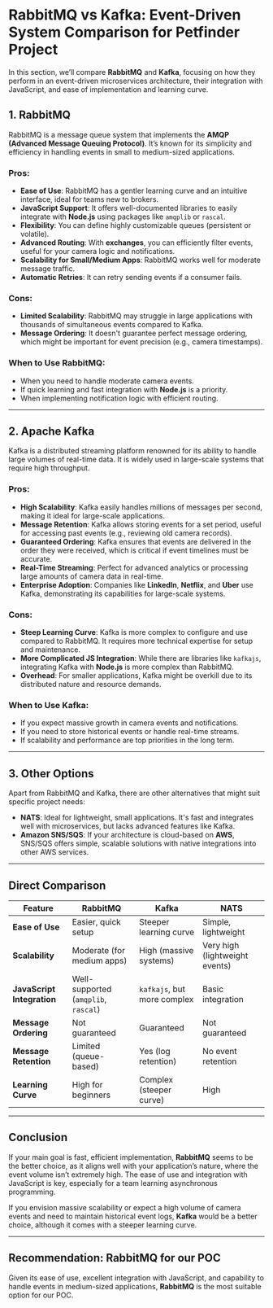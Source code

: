 # RabbitMQ vs Kafka: Event-Driven System Comparison for Petfinder Project

In this section, we’ll compare **RabbitMQ** and **Kafka**, focusing on how they perform in an event-driven microservices architecture, their integration with JavaScript, and ease of implementation and learning curve.

## 1. RabbitMQ

RabbitMQ is a message queue system that implements the **AMQP (Advanced Message Queuing Protocol)**. It’s known for its simplicity and efficiency in handling events in small to medium-sized applications.

### Pros:

- **Ease of Use**: RabbitMQ has a gentler learning curve and an intuitive interface, ideal for teams new to brokers.
- **JavaScript Support**: It offers well-documented libraries to easily integrate with **Node.js** using packages like `amqplib` or `rascal`.
- **Flexibility**: You can define highly customizable queues (persistent or volatile).
- **Advanced Routing**: With **exchanges**, you can efficiently filter events, useful for your camera logic and notifications.
- **Scalability for Small/Medium Apps**: RabbitMQ works well for moderate message traffic.
- **Automatic Retries**: It can retry sending events if a consumer fails.

### Cons:

- **Limited Scalability**: RabbitMQ may struggle in large applications with thousands of simultaneous events compared to Kafka.
- **Message Ordering**: It doesn't guarantee perfect message ordering, which might be important for event precision (e.g., camera timestamps).

### When to Use RabbitMQ:

- When you need to handle moderate camera events.
- If quick learning and fast integration with **Node.js** is a priority.
- When implementing notification logic with efficient routing.

---

## 2. Apache Kafka

Kafka is a distributed streaming platform renowned for its ability to handle large volumes of real-time data. It is widely used in large-scale systems that require high throughput.

### Pros:

- **High Scalability**: Kafka easily handles millions of messages per second, making it ideal for large-scale applications.
- **Message Retention**: Kafka allows storing events for a set period, useful for accessing past events (e.g., reviewing old camera records).
- **Guaranteed Ordering**: Kafka ensures that events are delivered in the order they were received, which is critical if event timelines must be accurate.
- **Real-Time Streaming**: Perfect for advanced analytics or processing large amounts of camera data in real-time.
- **Enterprise Adoption**: Companies like **LinkedIn**, **Netflix**, and **Uber** use Kafka, demonstrating its capabilities for large-scale systems.

### Cons:

- **Steep Learning Curve**: Kafka is more complex to configure and use compared to RabbitMQ. It requires more technical expertise for setup and maintenance.
- **More Complicated JS Integration**: While there are libraries like `kafkajs`, integrating Kafka with **Node.js** is more complex than RabbitMQ.
- **Overhead**: For smaller applications, Kafka might be overkill due to its distributed nature and resource demands.

### When to Use Kafka:

- If you expect massive growth in camera events and notifications.
- If you need to store historical events or handle real-time streams.
- If scalability and performance are top priorities in the long term.

---

## 3. Other Options

Apart from RabbitMQ and Kafka, there are other alternatives that might suit specific project needs:

- **NATS**: Ideal for lightweight, small applications. It's fast and integrates well with microservices, but lacks advanced features like Kafka.
- **Amazon SNS/SQS**: If your architecture is cloud-based on **AWS**, SNS/SQS offers simple, scalable solutions with native integrations into other AWS services.

---

## Direct Comparison

| Feature                | RabbitMQ                     | Kafka                      | NATS                       |
|------------------------|------------------------------|----------------------------|----------------------------|
| **Ease of Use**         | Easier, quick setup           | Steeper learning curve      | Simple, lightweight         |
| **Scalability**         | Moderate (for medium apps)    | High (massive systems)      | Very high (lightweight events) |
| **JavaScript Integration** | Well-supported (`amqplib`, `rascal`) | `kafkajs`, but more complex | Basic integration           |
| **Message Ordering**    | Not guaranteed                | Guaranteed                  | Not guaranteed              |
| **Message Retention**   | Limited (queue-based)         | Yes (log retention)         | No event retention          |
| **Learning Curve**      | High for beginners            | Complex (steeper curve)     | High                        |

---

## Conclusion

If your main goal is fast, efficient implementation, **RabbitMQ** seems to be the better choice, as it aligns well with your application’s nature, where the event volume isn’t extremely high. The ease of use and integration with JavaScript is key, especially for a team learning asynchronous programming.

If you envision massive scalability or expect a high volume of camera events and need to maintain historical event logs, **Kafka** would be a better choice, although it comes with a steeper learning curve.

---

## Recommendation: RabbitMQ for our POC

Given its ease of use, excellent integration with JavaScript, and capability to handle events in medium-sized applications, **RabbitMQ** is the most suitable option for our POC.
